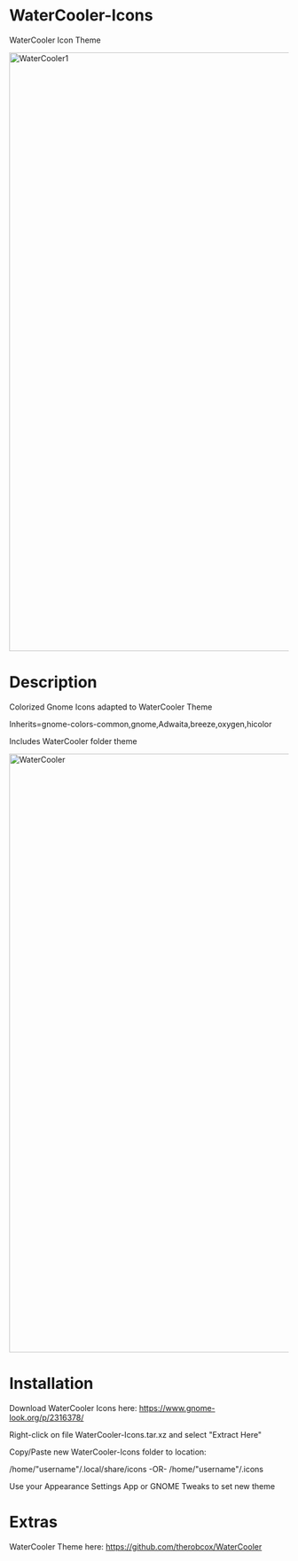 # WaterCooler-Icons
WaterCooler Icon Theme

<img width="1920" height="1080" alt="WaterCooler1" src="https://github.com/user-attachments/assets/16ccc31e-e4bc-4676-8d99-864378615e0a" />

# Description
Colorized Gnome Icons adapted to WaterCooler Theme

Inherits=gnome-colors-common,gnome,Adwaita,breeze,oxygen,hicolor

Includes WaterCooler folder theme

<img width="1920" height="1080" alt="WaterCooler" src="https://github.com/user-attachments/assets/017d9ece-1ead-4605-80c8-d12bcb5c598b" />

# Installation
Download WaterCooler Icons here: <a href="https://www.gnome-look.org/p/2316378/">https://www.gnome-look.org/p/2316378/</a>

Right-click on file WaterCooler-Icons.tar.xz and select "Extract Here"

Copy/Paste new WaterCooler-Icons folder to location:

/home/"username"/.local/share/icons
-OR-
/home/"username"/.icons

Use your Appearance Settings App or GNOME Tweaks to set new theme

# Extras

WaterCooler Theme here: <a href="https://github.com/therobcox/WaterCooler">https://github.com/therobcox/WaterCooler</a>

